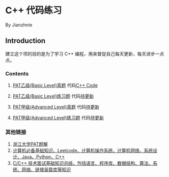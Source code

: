 # C++ 代码练习
By Jianzhnie

## Introduction

建立这个项的目的是为了学习 C++ 编程，用来督促自己每天更新，每天进步一点点。

### Contents
1. [PAT乙级(Basic Level)真题](https://www.nowcoder.com/pat/6/problems)  代码[C++ Code](https://github.com/jianzhnie/learnc/tree/master/PAT1)

2. [PAT乙级(Basic Level)练习题](https://www.nowcoder.com/pat/2/problems)  代码[待更新](https://github.com/jianzhnie/learnc/tree/master/PAT2)

3. [PAT甲级(Advanced Level)真题](https://www.nowcoder.com/pat/5/problems)  代码[待更新]()

4. [PAT甲级(Advanced Level)练习题](https://www.nowcoder.com/pat/1/problems) 代码[待更新]()


### 其他链接
1. [ 浙江大学PAT题解](https://github.com/liuchuo/PAT)
2. [计算机必备基础知识、Leetcode、计算机操作系统、计算机网络、系统设计、Java、Python、C++](https://github.com/CyC2018/CS-Notes)
3. [C/C++ 技术面试基础知识总结，包括语言、程序库、数据结构、算法、系统、网络、链接装载库等知识](https://github.com/huihut/interview)
